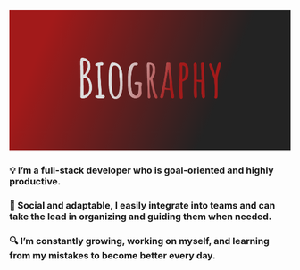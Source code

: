 ![Biography](Biography.png)

### :bulb: I’m a full-stack developer who is goal-oriented and highly productive.
### :rocket: Social and adaptable, I easily integrate into teams and can take the lead in organizing and guiding them when needed.
### :mag: I’m constantly growing, working on myself, and learning from my mistakes to become better every day.
